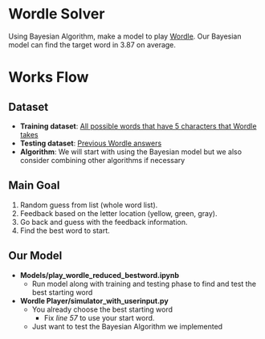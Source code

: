 # Wordle Solver
Using Bayesian Algorithm, make a model to play [Wordle](https://www.nytimes.com/games/wordle/index.html). Our Bayesian model can find the target word in 3.87 on average.

# Works Flow
## Dataset
- **Training dataset**: [All possible words that have 5 characters that Wordle takes](https://github.com/3b1b/videos/blob/master/_2022/wordle/data/possible_words.txt)
- **Testing dataset**: [Previous Wordle answers](https://www.fiveforks.com/wordle/)
- **Algorithm**: We will start with using the Bayesian model but we also consider combining other algorithms if necessary

## Main Goal
1. Random guess from list (whole word list).
2. Feedback based on the letter location (yellow, green, gray).
3. Go back and guess with the feedback information.
4. Find the best word to start.

## Our Model
* **Models/play_wordle_reduced_bestword.ipynb**
  * Run model along with training and testing phase to find and test the best starting word
* **Wordle Player/simulator_with_userinput.py**
  * You already choose the best starting word
    * Fix *line 57* to use your start word.
  * Just want to test the Bayesian Algorithm we implemented